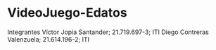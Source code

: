 # VideoJuego-Edatos

Integrantes
Víctor Jopia Santander; 21.719.697-3; ITI
Diego Contreras Valenzuela; 21.614.196-2; ITI 

